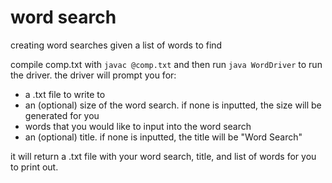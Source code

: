 # word search
creating word searches given a list of words to find

compile comp.txt with `javac @comp.txt` and then run `java WordDriver` to run the driver. the driver will prompt you for:

- a .txt file to write to
- an (optional) size of the word search. if none is inputted, the size will be generated for you
- words that you would like to input into the word search
- an (optional) title. if none is inputted, the title will be "Word Search"

it will return a .txt file with your word search, title, and list of words for you to print out.
